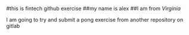 #this is fintech github exercise
##my name is alex
##I am from *Virginia* 

I am going to try and submit a pong exercise from another repository on gitlab

